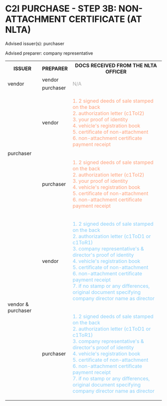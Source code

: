 # C2I PURCHASE - STEP 3B: NON-ATTACHMENT CERTIFICATE (AT NLTA)

Advised issuer(s): purchaser

Advised preparer: company representative

<table>
  <tr>
    <th>ISSUER</th>
    <th>PREPARER</th>
    <th>DOCS RECEIVED FROM THE NLTA OFFICER</th>
  </tr>

  <tr>
    <!-- ISSUER: vendor -->
    <!-- PREPARER: vendor -->
    <td rowspan="2">vendor</td>
    <td>vendor</td>
    <td rowspan="2" style="color: darkgray;">
      N/A
    </td>
  </tr>
  <tr>
    <!-- ISSUER: vendor -->
    <!-- PREPARER: purchaser -->
    <td>purchaser</td>
  </tr>

  <tr>
    <!-- ISSUER: purchaser -->
    <!-- PREPARER: vendor -->
    <td rowspan="2">purchaser</td>
    <td>vendor</td>
    <td style="color: lightsalmon;">
      <ol style="padding: 0; list-style-position: inside;">
        <li>2 signed deeds of sale stamped on the back</li>
        <li>authorization letter (c1ToI2)</li>
        <li>your proof of identity</li>
        <li>vehicle's registration book</li>
        <li>certificate of non-attachment</li>
        <li>non-attachment certificate payment receipt</li>
      </ol>
    </td>
  </tr>
  <tr>
    <!-- ISSUER: purchaser -->
    <!-- PREPARER: purchaser -->
    <td>purchaser</td>
    <td style="color: lightsalmon;">
      <ol style="padding: 0; list-style-position: inside;">
        <li>2 signed deeds of sale stamped on the back</li>
        <li>authorization letter (c1ToI2)</li>
        <li>your proof of identity</li>
        <li>vehicle's registration book</li>
        <li>certificate of non-attachment</li>
        <li>non-attachment certificate payment receipt</li>
      </ol>
    </td>
  </tr>

  <tr>
    <!-- ISSUER: vendor & purchaser -->
    <!-- PREPARER: vendor -->
    <td rowspan="2">vendor & purchaser</td>
    <td>vendor</td>
    <td style="color: lightskyblue;">
      <ol style="padding: 0; list-style-position: inside;">
        <li>2 signed deeds of sale stamped on the back</li>
        <li>authorization letter (c1ToD1 or c1ToR1)</li>
        <li>company representative's & director's proof of identity</li>
        <li>vehicle's registration book</li>
        <li>certificate of non-attachment</li>
        <li>non-attachment certificate payment receipt</li>
        <li>if no stamp or any differences, original document specifying company director name as director</li>
      </ol>
    </td>
  </tr>
  <tr>
    <!-- ISSUER: vendor & purchaser -->
    <!-- PREPARER: purchaser -->
    <td>purchaser</td>
    <td style="color: lightskyblue;">
      <ol style="padding: 0; list-style-position: inside;">
        <li>2 signed deeds of sale stamped on the back</li>
        <li>authorization letter (c1ToD1 or c1ToR1)</li>
        <li>company representative's & director's proof of identity</li>
        <li>vehicle's registration book</li>
        <li>certificate of non-attachment</li>
        <li>non-attachment certificate payment receipt</li>
        <li>if no stamp or any differences, original document specifying company director name as director</li>
      </ol>
    </td>
  </tr>
</table>

